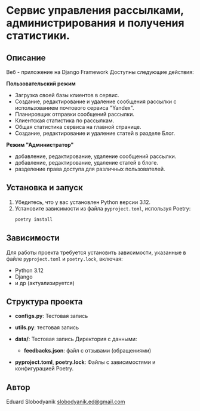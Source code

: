 # Сервис управления рассылками, администрирования и получения статистики.

## Описание
Веб - приложение на Django Framework
Доступны следующие действия:

**Пользовательский режим**
- Загрузка своей базы клиентов в сервис.
- Создание, редактирование и удаление сообщения рассылки с использованием почтового сервиса "Yandex".
- Планировщик отправки сообщений рассылки.
- Клиентская статистика по рассылкам.
- Общая статистика сервиса на главной странице.
- Создание, редактирование и удаление статей в разделе Блог.

**Режим "Администратор"**
- добавление, редактирование, удаление сообщений рассылки.
- добавление, редактирование, удаление статей в блоге.
- разделение права доступа для различных пользователей.


## Установка и запуск
1. Убедитесь, что у вас установлен Python версии 3.12.
2. Установите зависимости из файла `pyproject.toml`, используя Poetry:
    ```bash
    poetry install


## Зависимости
Для работы проекта требуется установить зависимости, указанные в файле `pyproject.toml` и `poetry.lock`, включая:

- Python 3.12
- Django
- и др (актуализируется)

## Структура проекта


- **configs.py**: Тестовая запись
- **utils.py**: тестовая запись
- **data/**: Тестовая запись Директория с данными:
    - **feedbacks.json**: файл с отзывами (обращениями)


- **pyproject.toml**, **poetry.lock**: Файлы с зависимостями и конфигурацией Poetry.



## Автор
Eduard Slobodyanik <slobodyanik.ed@gmail.com>
